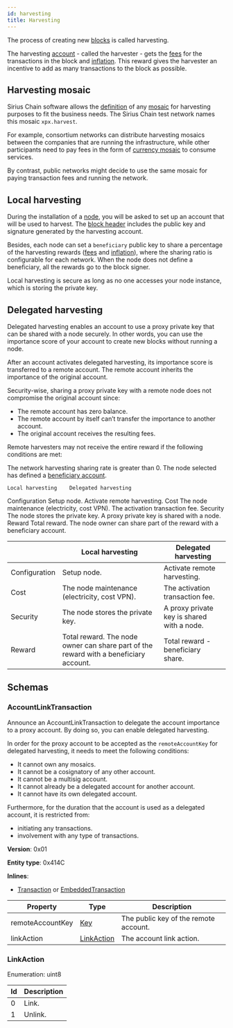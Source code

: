 ```yaml
---
id: harvesting
title: Harvesting
---
```


The process of creating new [blocks](./block.md) is called harvesting.

The harvesting [account](../built-in-features/account.md) - called the harvester - gets the [fees](./transaction.md#fees) for the transactions in the block and [inflation](./inflation.md). This reward gives the harvester an incentive to add as many transactions to the block as possible.

## Harvesting mosaic

Sirius Chain software allows the [definition](https://github.com/proximax-storage/cpp-xpx-chain/blob/master/resources/config-network.properties) of any [mosaic](../built-in-features/mosaic.md) for harvesting purposes to fit the business needs. The Sirius Chain test network names this mosaic `xpx.harvest`.

For example, consortium networks can distribute harvesting mosaics between the companies that are running the infrastructure, while other participants need to pay fees in the form of [currency mosaic](./transaction.md#fees) to consume services.

By contrast, public networks might decide to use the same mosaic for paying transaction fees and running the network.

## Local harvesting

During the installation of a [node](./node.md), you will be asked to set up an account that will be used to harvest. The [block header](./block.md#blockheader) includes the public key and signature generated by the harvesting account.

Besides, each node can set a `beneficiary` public key to share a percentage of the harvesting rewards ([fees](./transaction.md#fees) and [inflation](./inflation.md)), where the sharing ratio is configurable for each network. When the node does not define a beneficiary, all the rewards go to the block signer.

Local harvesting is secure as long as no one accesses your node instance, which is storing the private key.

## Delegated harvesting

Delegated harvesting enables an account to use a proxy private key that can be shared with a node securely. In other words, you can use the importance score of your account to create new blocks without running a node.

After an account activates delegated harvesting, its importance score is transferred to a remote account. The remote account inherits the importance of the original account.

Security-wise, sharing a proxy private key with a remote node does not compromise the original account since:

- The remote account has zero balance.
- The remote account by itself can’t transfer the importance to another account.
- The original account receives the resulting fees.

Remote harvesters may not receive the entire reward if the following conditions are met:

The network harvesting sharing rate is greater than 0.
The node selected has defined a [beneficiary account](#local-harvesting).

 	Local harvesting	Delegated harvesting
Configuration	Setup node.	Activate remote harvesting.
Cost	The node maintenance (electricity, cost VPN).	The activation transaction fee.
Security	The node stores the private key.	A proxy private key is shared with a node.
Reward	Total reward. The node owner can share part of the reward with a beneficiary account.

|               | Local harvesting                                                                      | Delegated harvesting                       |
|---------------|---------------------------------------------------------------------------------------|--------------------------------------------|
| Configuration | Setup node.                                                                           | Activate remote harvesting.                |
| Cost          | The node maintenance (electricity, cost VPN).                                         | The activation transaction fee.            |
| Security      | The node stores the private key.                                                      | A proxy private key is shared with a node. |
| Reward        | Total reward. The node owner can share part of the reward with a beneficiary account. | Total reward - beneficiary share.          |

## Schemas

### AccountLinkTransaction

Announce an AccountLinkTransaction to delegate the account importance to a proxy account. By doing so, you can enable delegated harvesting.

In order for the proxy account to be accepted as the `remoteAccountKey` for delegated harvesting, it needs to meet the following conditions:

- It cannot own any mosaics.
- It cannot be a cosignatory of any other account.
- It cannot be a multisig account.
- It cannot already be a delegated account for another account.
- It cannot have its own delegated account.

Furthermore, for the duration that the account is used as a delegated account, it is restricted from:

- initiating any transactions.
- involvement with any type of transactions.

**Version**: 0x01

**Entity type**: 0x414C

**Inlines**:

- [Transaction](./transaction.md#transaction) or [EmbeddedTransaction](./transaction.md#embeddedtransaction)

**Property**     | **Type**                                                                                |	**Description**
-----------------|-----------------------------------------------------------------------------------------|--------------------------------------
remoteAccountKey | [Key](https://github.com/proximax-storage/catbuffer/blob/master/schemas/types.cats#L11) | The public key of the remote account.
linkAction       | [LinkAction](#linkaction)                                                               | The account link action.

### LinkAction

Enumeration: uint8

**Id** | **Description**
-------|----------------
0      |	Link.
1      |	Unlink.

